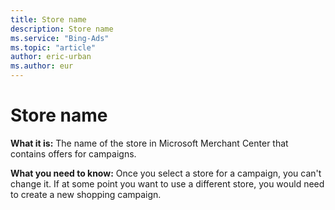 ```yaml
---
title: Store name
description: Store name
ms.service: "Bing-Ads"
ms.topic: "article"
author: eric-urban
ms.author: eur
---
```


# Store name

**What it is:**  The name of the store in Microsoft Merchant Center that contains offers for campaigns.

**What you need to know:**  Once you select a store for a campaign, you can't change it. If at some point you want to use a different store, you would need to create a new shopping campaign.


